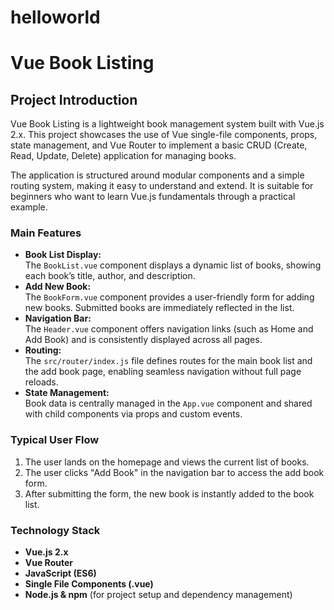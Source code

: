 # helloworld
<!-- by 冯荣健 -->
# Vue Book Listing

## Project Introduction

Vue Book Listing is a lightweight book management system built with Vue.js 2.x. This project showcases the use of Vue single-file components, props, state management, and Vue Router to implement a basic CRUD (Create, Read, Update, Delete) application for managing books.

The application is structured around modular components and a simple routing system, making it easy to understand and extend. It is suitable for beginners who want to learn Vue.js fundamentals through a practical example.

### Main Features

- **Book List Display:**  
  The `BookList.vue` component displays a dynamic list of books, showing each book’s title, author, and description.
- **Add New Book:**  
  The `BookForm.vue` component provides a user-friendly form for adding new books. Submitted books are immediately reflected in the list.
- **Navigation Bar:**  
  The `Header.vue` component offers navigation links (such as Home and Add Book) and is consistently displayed across all pages.
- **Routing:**  
  The `src/router/index.js` file defines routes for the main book list and the add book page, enabling seamless navigation without full page reloads.
- **State Management:**  
  Book data is centrally managed in the `App.vue` component and shared with child components via props and custom events.

### Typical User Flow

1. The user lands on the homepage and views the current list of books.
2. The user clicks "Add Book" in the navigation bar to access the add book form.
3. After submitting the form, the new book is instantly added to the book list.

### Technology Stack

- **Vue.js 2.x**
- **Vue Router**
- **JavaScript (ES6)**
- **Single File Components (.vue)**
- **Node.js & npm** (for project setup and dependency management)